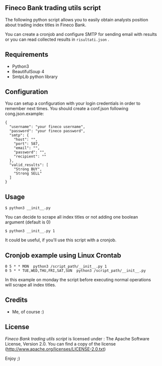 Fineco Bank trading utils script
-------------------

The following python script allows you to easily obtain analysts position about trading index titles in Fineco Bank.

You can create a cronjob and configure SMTP for sending email with results or you can read collected results in `risultati.json` .

Requirements
------------

- Python3
- BeautifulSoup 4
- SmtpLib python library

Configuration
-------------

You can setup a configuration with your login credentials in order to remember next times.
You should create a conf.json following cong.json.example:

```	
{
  "username": "your fineco username",
  "password": "your fineco password",
  "smtp": {
    "host": "",
    "port": 587,
    "email": "",
    "password": "",
    "recipient": ""
  },
  "valid_results": [
    "Strong BUY",
    "Strong SELL"
  ]
}
```

Usage
------

```	
$ python3 __init__.py 
```

You can decide to scrape all index titles or not adding one boolean argument (default is 0)

```	
$ python3 __init__.py 1
```

It could be useful, if you'll use this script with a cronjob.

Cronjob example using Linux Crontab
------

```
0 5 * * MON  python3 /script_path/__init__.py 1
0 5 * * TUE,WED,THU,FRI,SAT,SUN  python3 /script_path/__init__.py
```

In this example on monday the script before executing normal operations will scrape all index titles.

Credits
--------

- Me, of course :)

License
--------
_*Fineco Bank trading utils script*_ is licensed under : The Apache Software License, Version 2.0. You can find a copy of the license (http://www.apache.org/licenses/LICENSE-2.0.txt)

Enjoy ;)